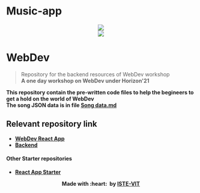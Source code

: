 # Music-app
<p align="center">
 <img src="https://user-images.githubusercontent.com/71590944/111881788-33353b80-89d8-11eb-9db1-746eba087b05.png" > <br> 
 <img src="https://user-images.githubusercontent.com/71590944/114435724-1e685400-9be2-11eb-9751-4c43096007a7.jpeg"> <br>
</p>

# WebDev
>Repository for the backend resources of WebDev workshop <br>
<b>A one day workshop on WebDev under Horizon'21

This repository contain the pre-written code files to help the begineers to get a hold on the world of WebDev<br>
The song JSON data is in file <a href="https://github.com/ISTE-VIT/web-dev-backend-starter/blob/starter/Song%20data.md">Song data.md</a>

 ## Relevant repository link
 - <a href="https://github.com/ISTE-VIT/web-dev-react-app" target="_blank">WebDev React App</a>
 - <a href="https://github.com/ISTE-VIT/web-dev-backend" target="_blank">Backend</a>
 #### Other Starter repositories
 -  <a href="https://github.com/ISTE-VIT/web-dev-react-app-starter" target="_blank">React App Starter</a>

 
<p align="center">
	Made with :heart: &nbsp;by <a href="https://istevit.in/" target="_blank">ISTE-VIT</a>
</p>
